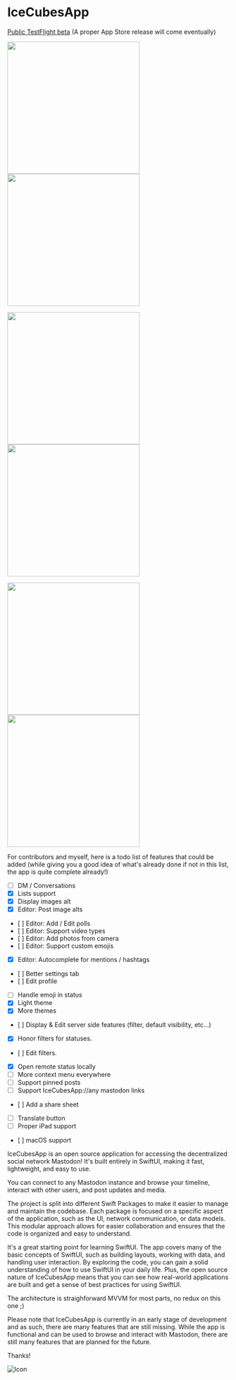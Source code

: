 # IceCubesApp

[Public TestFlight beta](https://testflight.apple.com/join/tqI3dK1u) (A proper App Store release will come eventually)

<p float="left">
    <img src="Images/image1.png" width="300" />
    <img src="Images/image2.png" width="300" />
</p>
<p float="left">
    <img src="Images/image3.png" width="300" />
    <img src="Images/image4.png" width="300" />
</p>
<p float="left">
    <img src="Images/image5.png" width="300" />
    <img src="Images/image6.png" width="300" />
</p>

For contributors and myself, here is a todo list of features that could be added (while giving you a good idea of what's already done if not in this list, the app is quite complete already!)

- [ ] DM / Conversations
- [X] Lists support
- [X] Display images alt
- [X] Editor: Post image alts
- [ ] Editor: Add / Edit polls
- [ ] Editor: Support video types
- [ ] Editor: Add photos from camera
- [ ] Editor: Support custom emojis
- [X] Editor: Autocomplete for mentions / hashtags
- [ ] Better settings tab
- [ ] Edit profile
- [ ] Handle emoji in status
- [X] Light theme
- [X] More themes
- [ ] Display & Edit server side features (filter, default visibility, etc...)
- [X] Honor filters for statuses.
- [ ] Edit filters.
- [X] Open remote status locally
- [ ] More context menu everywhere
- [ ] Support pinned posts
- [ ] Support IceCubesApp://any mastodon links
- [ ] Add a share sheet
- [ ] Translate button
- [ ] Proper iPad support
- [ ] macOS support


IceCubesApp is an open source application for accessing the decentralized social network Mastodon! It's built entirely in SwiftUI, making it fast, lightweight, and easy to use.

You can connect to any Mastodon instance and browse your timeline, interact with other users, and post updates and media.

The project is split into different Swift Packages to make it easier to manage and maintain the codebase. Each package is focused on a specific aspect of the application, such as the UI, network communication, or data models. This modular approach allows for easier collaboration and ensures that the code is organized and easy to understand.

It's a great starting point for learning SwiftUI. The app covers many of the basic concepts of SwiftUI, such as building layouts, working with data, and handling user interaction. By exploring the code, you can gain a solid understanding of how to use SwiftUI in your daily life. Plus, the open source nature of IceCubesApp means that you can see how real-world applications are built and get a sense of best practices for using SwiftUI.

The architecture is straighforward MVVM for most parts, no redux on this one ;)

Please note that IceCubesApp is currently in an early stage of development and as such, there are many features that are still missing. While the app is functional and can be used to browse and interact with Mastodon, there are still many features that are planned for the future.

Thanks!

![Icon](IceCubesApp/Assets.xcassets/AppIcon.appiconset/icon.png?)
